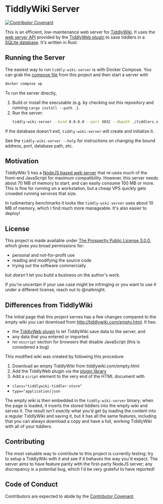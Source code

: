 # TiddlyWiki Server

[![Contributor Covenant](https://img.shields.io/badge/Contributor%20Covenant-2.1-4baaaa.svg)](code_of_conduct.md) 

This is an efficient, low-maintenance web server for [TiddlyWiki]. It uses the [web server
API] provided by the [TiddlyWeb plugin] to save tiddlers in a [SQLite database]. It's written in Rust.

[TiddlyWiki]: https://tiddlywiki.com/
[web server API]: https://tiddlywiki.com/#WebServer
[SQLite database]: https://sqlite.org/index.html
[TiddlyWeb plugin]: https://github.com/Jermolene/TiddlyWiki5/tree/master/plugins/tiddlywiki/tiddlyweb

## Running the Server

The easiest way to run `tiddly-wiki-server` is with Docker Compose. You can grab
the [compose file](./docker-compose.yml) from this project and then start a
server with 

```sh
docker compose up
```

To run the server directly,

1. Build or install the executable (e.g. by checking out this repository and
   running `cargo install --path .`).
1. Run the server:
   ```sh
   tiddly-wiki-server --bind 0.0.0.0 --port 3032 --dbpath ./tiddlers.sqlite
   ```

If the database doesn't exit, `tiddly-wiki-server` will create and initialize
it.

See the `tiddly-wiki-server --help` for instructions on changing the bound
address, port, database path, etc.

## Motivation

TiddlyWiki 5 has a [NodeJS based web server] that re-uses much of the front-end
JavaScript for maximum compatibility. However, this server needs about 70 MB of
memory to start, and can easily consume 100 MB or more. This is fine for running
on a workstation, but a cheap VPS quickly gets crowded running services that size.

[NodeJS based web server]: https://tiddlywiki.com/static/WebServer.html

In rudimentary benchmarks it looks like `tiddly-wiki-server` uses about 10 MB of
memory, which I find much more manageable. It's also easier to deploy!


## License

This project is made available under [The Prosperity Public License 3.0.0],
which gives you broad permissions for:

* personal and not-for-profit use
* reading and modifying the source code
* trying out the software commercially

but _doesn't_ let you build a business on the author's work.

If you're uncertain if your use case might be infringing or you want to use it
under a different license, reach out to @natknight.


[The Prosperity Public License 3.0.0]: https://prosperitylicense.com/versions/3.0.0

## Differences from TiddlyWiki

The initial page that this project serves has a few changes compared to the
empty wiki you can download from http://tiddlywiki.com/empty.html. It has:

* the [TiddlyWeb plugin] to let TiddlyWiki save data to the server, and
* any data that you entered or imported.
* no `noscript` section for browsers that disable JavaScript (this is
  considered a bug)

This modified wiki was created by following this procedure:

1. Download an empty TiddlyWiki from tiddlywiki.com/empty.html
1. Add the TiddlyWeb plugin via the [plugin library]
1. Add a `script` element to the very end of the HTML document with
  - `class="tiddlywiki-tiddler-store"`
  - `type="application/json`

[plugin library]: https://tiddlywiki.com/static/Installing%2520a%2520plugin%2520from%2520the%2520plugin%2520library.html

The empty wiki is then embedded in the `tiddly-wiki-server` binary; when the
page is loaded, it inserts the stored tiddlers into the empty wiki and serves
it. The result isn't _exactly_ what you'd get by loading the content into a
regular TiddlyWiki and saving it, but it has all the same features, including
that you can always download a copy and have a full, working TiddlyWiki with all
of your tiddlers.

## Contributing

The most valuable way to contribute to this project is currently testing: try to
setup a TiddlyWiki with it and see if it behaves the way you'd expect. The
server aims to have feature parity with the first-party NodeJS server; any
discrepancy is a potential bug, which I'd be very grateful to have reported!

## Code of Conduct

Contributors are expected to abide by the [Contributor Covenant](https://www.contributor-covenant.org/).
